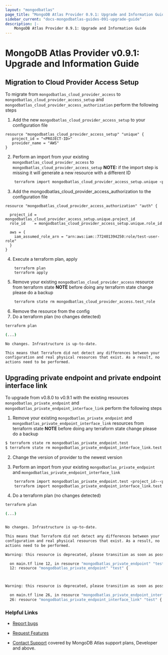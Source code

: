 ```yaml
---
layout: "mongodbatlas"
page_title: "MongoDB Atlas Provider 0.9.1: Upgrade and Information Guide"
sidebar_current: "docs-mongodbatlas-guides-091-upgrade-guide"
description: |-
    MongoDB Atlas Provider 0.9.1: Upgrade and Information Guide
---
```


# MongoDB Atlas Provider v0.9.1: Upgrade and Information Guide

## Migration to Cloud Provider Access Setup

To migrate from `mongodbatlas_cloud_provider_access` to `mongodbatlas_cloud_provider_access_setup` and `mongodbatlas_cloud_provider_access_authorization`
perform the following steps 

1. Add the new `mongodbatlas_cloud_provider_access_setup` to your configuration file 

```hcl
resource "mongodbatlas_cloud_provider_access_setup" "unique" {
   project_id = "<PROJECT-ID>"
   provider_name = "AWS"
}
```

2. Perform an import from your existing `mongodbatlas_cloud_provider_access` to `mongodbatlas_cloud_provider_access_setup`
**NOTE:** if the import step is missing it will generate a new resource with a different ID

```bash
    terraform import mongodbatlas_cloud_provider_access_setup.unique <project_id>-AWS-<role-id>
```

3. Add the mongodbatlas_cloud_provider_access_authorization to the configuration file

```hcl
resource "mongodbatlas_cloud_provider_access_authorization" "auth" {

  project_id = mongodbatlas_cloud_provider_access_setup.unique.project_id
  role_id    = mongodbatlas_cloud_provider_access_setup.unique.role_id

  aws = {
    iam_assumed_role_arn = "arn:aws:iam::772401394250:role/test-user-role"
  }
}
```

4. Execute a terraform plan, apply 

```
    terraform plan
    terraform apply
```

5. Remove your existing `mongodbatlas_cloud_provider_access` resource from terraform state 
**NOTE** before doing any terraform state change please do a backup

```bash
    terraform state rm mongodbatlas_cloud_provider_access.test_role
```

6. Remove the resource from the config
7. Do a terraform plan (no changes detected)

```bash
terraform plan

(...)

No changes. Infrastructure is up-to-date.

This means that Terraform did not detect any differences between your
configuration and real physical resources that exist. As a result, no
actions need to be performed.
```

## Upgrading private endpoint and private endpoint interface link

To upgrade from v0.8.0 to v0.9.1 with the existing resources `mongodbatlas_private_endpoint` and `mongodbatlas_private_endpoint_interface_link`
perform the following steps

1. Remove your existing `mongodbatlas_private_endpoint` and `mongodbatlas_private_endpoint_interface_link` resources from terraform state
   **NOTE** before doing any terraform state change please do a backup

```bash
$ terraform state rm mongodbatlas_private_endpoint.test
$ terraform state rm mongodbatlas_private_endpoint_interface_link.test
```

2. Change the version of provider to the newest version

3. Perform an import from your existing `mongodbatlas_private_endpoint` and `mongodbatlas_private_endpoint_interface_link`
```bash
    terraform import mongodbatlas_private_endpoint.test <project_id>-<private_link_id>-<provider_name>-<region>
    terraform import mongodbatlas_private_endpoint_interface_link.test <project_id>-<private_link_id>-<interface_endpoint_id>
```

4. Do a terraform plan (no changes detected)

```bash
terraform plan

(...)


No changes. Infrastructure is up-to-date.

This means that Terraform did not detect any differences between your
configuration and real physical resources that exist. As a result, no
actions need to be performed.

Warning: this resource is deprecated, please transition as soon as possible to mongodbatlas_privatelink_endpoint

  on main.tf line 12, in resource "mongodbatlas_private_endpoint" "test":
  12: resource "mongodbatlas_private_endpoint" "test" {



Warning: this resource is deprecated, please transition as soon as possible to mongodbatlas_privatelink_endpoint_service

  on main.tf line 26, in resource "mongodbatlas_private_endpoint_interface_link" "test":
  26: resource "mongodbatlas_private_endpoint_interface_link" "test" {

```

### Helpful Links

* [Report bugs](https://github.com/mongodb/terraform-provider-mongodbatlas/issues)

* [Request Features](https://feedback.mongodb.com/forums/924145-atlas?category_id=370723)

* [Contact Support](https://docs.atlas.mongodb.com/support/) covered by MongoDB Atlas support plans, Developer and above.